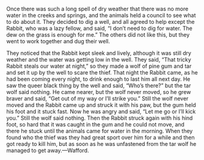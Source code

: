 Once there was such a long spell of dry weather that there was no more water in the creeks and springs, and the animals held a council to see what to do about it. They decided to dig a well, and all agreed to help except the Rabbit, who was a lazy fellow, and said, “I don’t need to dig for water. The dew on the grass is enough for me.” The others did not like this, but they went to work together and dug their well.

They noticed that the Rabbit kept sleek and lively, although it was still dry weather and the water was getting low in the well. They said, “That tricky Rabbit steals our water at night,” so they made a wolf of pine gum and tar and set it up by the well to scare the thief. That night the Rabbit came, as he had been coming every night, to drink enough to last him all next day. He saw the queer black thing by the well and said, “Who’s there?” but the tar wolf said nothing. He came nearer, but the wolf never moved, so he grew braver and said, “Get out of my way or I’ll strike you.” Still the wolf never moved and the Rabbit came up and struck it with his paw, but the gum held his foot and it stuck fast. Now he was angry and said, “Let me go or I’ll kick you.” Still the wolf said nothing. Then the Rabbit struck again with his hind foot, so hard that it was caught in the gum and he could not move, and there he stuck until the animals came for water in the morning. When they found who the thief was they had great sport over him for a while and then got ready to kill him, but as soon as he was unfastened from the tar wolf he managed to get away.—Wafford.
